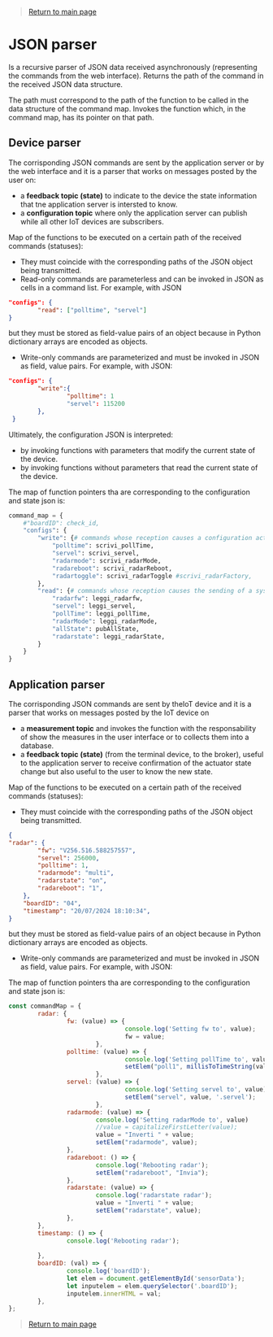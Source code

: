 
> [Return to main page](README.md)

# **JSON parser**

Is a recursive parser of JSON data received asynchronously (representing the commands from the web interface). Returns the path of the command in the received JSON data structure. 

The path must correspond to the path of the function to be called in the data structure of the command map. Invokes the function which, in the command map, has its pointer on that path.

## **Device parser**

The corrisponding JSON commands are sent by the application server or by the web interface and it is a parser that works on messages posted by the user on:
- a **feedback topic (state)** to indicate to the device the state information that tne application server is intersted to know. 
- a **configuration topic** where only the application server can publish while all other IoT devices are subscribers.
  
Map of the functions to be executed on a certain path of the received commands (statuses):
- They must coincide with the corresponding paths of the JSON object being transmitted.
- Read-only commands are parameterless and can be invoked in JSON as cells in a command list. For example, with JSON
```Json
"configs": {
        "read": ["polltime", "servel"]
}
```
but they must be stored as field-value pairs of an object because in Python dictionary arrays are encoded as objects.
- Write-only commands are parameterized and must be invoked in JSON as field, value pairs. For example, with JSON:

```Json
"configs": {
        "write":{
                "polltime": 1
                "servel": 115200
        },
 }
```

Ultimately, the configuration JSON is interpreted:
- by invoking functions with parameters that modify the current state of the device.
- by invoking functions without parameters that read the current state of the device.
  
The map of function pointers tha are corresponding to the configuration and state json is:

``` Python
command_map = {
    #"boardID": check_id,
    "configs": {
        "write": {# commands whose reception causes a configuration action on the system
            "polltime": scrivi_pollTime,
            "servel": scrivi_servel,
            "radarmode": scrivi_radarMode,
            "radareboot": scrivi_radarReboot,
            "radartoggle": scrivi_radarToggle #scrivi_radarFactory,
        },
        "read": {# commands whose reception causes the sending of a system status
            "radarfw": leggi_radarfw,
            "servel": leggi_servel,
            "pollTime": leggi_pollTime,
            "radarMode": leggi_radarMode,
            "allState": pubAllState,
            "radarstate": leggi_radarState,
        }
    }
}
```
## **Application parser**

The corrisponding JSON commands are sent by theIoT device and it is a parser that works on messages posted by the IoT device on
- a **measurement topic** and invokes the function with the responsability of show the measures in the user interface or to collects them into a database. 
- a **feedback topic (state)** (from the terminal device, to the broker), useful to the application server to receive confirmation of the actuator state change but also useful to the user to know the new state.

Map of the functions to be executed on a certain path of the received commands (statuses):
- They must coincide with the corresponding paths of the JSON object being transmitted.

```Json
{
"radar": {
        "fw": "V256.516.588257557",
        "servel": 256000,
        "polltime": 1,
        "radarmode": "multi",
        "radarstate": "on",
        "radareboot": "1",
    },
    "boardID": "04",
    "timestamp": "20/07/2024 18:10:34",
}
```
but they must be stored as field-value pairs of an object because in Python dictionary arrays are encoded as objects.
- Write-only commands are parameterized and must be invoked in JSON as field, value pairs. For example, with JSON:

The map of function pointers tha are corresponding to the configuration and state json is:

```js
const commandMap = {
        radar: {
                fw: (value) => {
                                console.log('Setting fw to', value);
                                fw = value;
                        },
                polltime: (value) => {
                                console.log('Setting pollTime to', value);
                                setElem("poll1", millisToTimeString(value), '.poll1');
                        },
                servel: (value) => {
                                console.log('Setting servel to', value);
                                setElem("servel", value, '.servel');
                        },
                radarmode: (value) => {
                        console.log('Setting radarMode to', value)
                        //value = capitalizeFirstLetter(value);
                        value = "Inverti " + value;
                        setElem("radarmode", value);
                },
                radareboot: () => {
                        console.log('Rebooting radar');
                        setElem("radareboot", "Invia");
                },
                radarstate: (value) => {
                        console.log('radarstate radar');
                        value = "Inverti " + value;
                        setElem("radarstate", value);
                },
        },
        timestamp: () => {
                console.log('Rebooting radar');
                
        },
        boardID: (val) => {
                console.log('boardID');
                let elem = document.getElementById('sensorData');
                let inputelem = elem.querySelector('.boardID');
                inputelem.innerHTML = val;
        },
};		
```

> [Return to main page](README.md)
